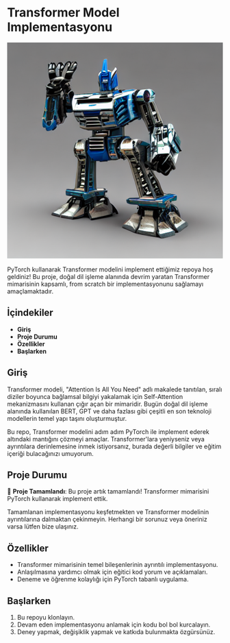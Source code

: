 # Transformer Model Implementasyonu

![Transformer Model](transformer1.png)

PyTorch kullanarak Transformer modelini implement ettiğimiz repoya hoş geldiniz! Bu proje, doğal dil işleme alanında devrim yaratan Transformer mimarisinin kapsamlı, from scratch bir implementasyonunu sağlamayı amaçlamaktadır.

## İçindekiler

- **Giriş**
- **Proje Durumu**
- **Özellikler**
- **Başlarken**

## Giriş

Transformer modeli, "Attention Is All You Need" adlı makalede tanıtılan, sıralı diziler boyunca bağlamsal bilgiyi yakalamak için Self-Attention mekanizmasını kullanan çığır açan bir mimaridir. Bugün doğal dil işleme alanında kullanılan BERT, GPT ve daha fazlası gibi çeşitli en son teknoloji modellerin temel yapı taşını oluşturmuştur.

Bu repo, Transformer modelini adım adım PyTorch ile implement ederek altındaki mantığını çözmeyi amaçlar. Transformer'lara yeniyseniz veya ayrıntılara derinlemesine inmek istiyorsanız, burada değerli bilgiler ve eğitim içeriği bulacağınızı umuyorum.

## Proje Durumu

🎉 **Proje Tamamlandı**: Bu proje artık tamamlandı! Transformer mimarisini PyTorch kullanarak implement ettik.

Tamamlanan implementasyonu keşfetmekten ve Transformer modelinin ayrıntılarına dalmaktan çekinmeyin. Herhangi bir sorunuz veya öneriniz varsa lütfen bize ulaşınız.


## Özellikler

- Transformer mimarisinin temel bileşenlerinin ayrıntılı implementasyonu.
- Anlaşılmasına yardımcı olmak için eğitici kod yorum ve açıklamaları.
- Deneme ve öğrenme kolaylığı için PyTorch tabanlı uygulama.


## Başlarken

1. Bu repoyu klonlayın.
2. Devam eden implementasyonu anlamak için kodu bol bol kurcalayın.
3. Deney yapmak, değişiklik yapmak ve katkıda bulunmakta özgürsünüz.




